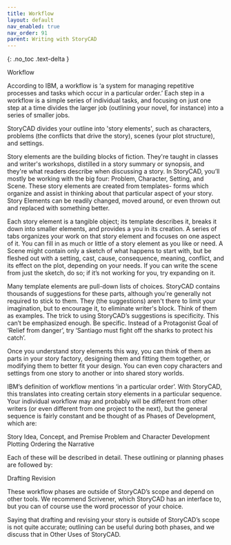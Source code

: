 ```yaml
---
title: Workflow
layout: default
nav_enabled: true
nav_order: 91
parent: Writing with StoryCAD
---
```

{: .no_toc .text-delta }

Workflow


According to IBM, a workflow is ‘a system for managing repetitive processes and tasks which occur in a particular order.’ Each step in a workflow is a simple series of individual tasks, and focusing on just one step at a time divides the larger job (outlining your novel, for instance) into a series of smaller jobs.

StoryCAD divides your outline into 'story elements', such as characters, problems (the conflicts that drive the story), scenes (your plot structure), and settings.  

Story elements are the building blocks of fiction. They're taught in classes and writer's workshops, distilled in a story summary or synopsis, and they're what readers describe when discussing a story. In StoryCAD, you’ll mostly be working with the big four: Problem, Character, Setting, and Scene.  These story elements are created from templates- forms which organize and assist in thinking about that particular aspect of your story. 
Story Elements can be readily changed, moved around, or even thrown out and replaced with something better. 

Each story element is a tangible object;  its template describes it, breaks it down into smaller elements, and provides a you in its creation. A series of tabs organizes your work on that story element and focuses on one aspect of it. You can fill in as much or little of a story element as you like or need. A Scene might contain only a sketch of what happens to start with, but be fleshed out with a setting, cast, cause, consequence, meaning, conflict, and its effect on the plot, depending on your needs. If you can write the scene from just the sketch, do so; if it’s not working for you, try expanding on it. 

Many template elements are pull-down lists of choices. StoryCAD contains  thousands of suggestions for these parts, although you're generally not required to stick to them.  They (the suggestions) aren't there to limit your imagination, but to encourage it, to eliminate writer's block. Think of them as examples. The trick to using StoryCAD’s suggestions is specificity. This can’t be emphasized enough. Be specific. Instead of a Protagonist Goal of ‘Relief from danger’, try ‘Santiago must fight off the sharks to protect his catch’. 

Once you understand story elements this way, you can think of them as parts in your story factory, designing them and fitting them together, or modifying them to better fit your design. You can even copy characters and settings from one story to another or into shared story worlds. 

IBM’s  definition of workflow mentions ‘in a particular order’. With StoryCAD, this translates into creating certain story elements in a particular sequence. Your individual workflow may and probably will be different from other writers (or even different from one project to the next), but the general sequence is fairly constant and be thought of as Phases of Development, which are:

Story Idea, Concept, and Premise
Problem and Character Development  
Plotting
Ordering the Narrative

Each of these will be described in detail. These outlining or planning phases are followed by: 

Drafting
Revision

These workflow phases are outside of StoryCAD’s scope and depend on other tools. We recommend Scrivener, which StoryCAD has an interface to, but you can of course use the word processor of your choice. 

Saying that drafting and revising your story is outside of StoryCAD’s scope is not quite accurate; outlining can be useful during both phases, and we discuss that in Other Uses of StoryCAD.
